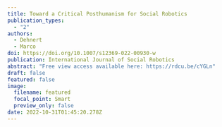 ```yaml
---
title: Toward a Critical Posthumanism for Social Robotics
publication_types:
  - "2"
authors:
  - Dehnert
  - Marco
doi: https://doi.org/10.1007/s12369-022-00930-w
publication: International Journal of Social Robotics
abstract: "Free view access available here: https://rdcu.be/cYGLn"
draft: false
featured: false
image:
  filename: featured
  focal_point: Smart
  preview_only: false
date: 2022-10-31T01:45:20.278Z
---
```

